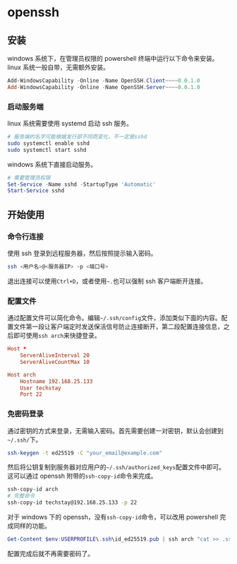 # openssh

## 安装

windows 系统下，在管理员权限的 powershell 终端中运行以下命令来安装。linux 系统一般自带，无需额外安装。

```powershell
Add-WindowsCapability -Online -Name OpenSSH.Client~~~~0.0.1.0
Add-WindowsCapability -Online -Name OpenSSH.Server~~~~0.0.1.0
```

### 启动服务端

linux 系统需要使用 systemd 启动 ssh 服务。

```sh
# 服务端的名字可能根据发行部不同而变化，不一定是sshd
sudo systemctl enable sshd
sudo systemctl start sshd
```

windows 系统下直接启动服务。

```powershell
# 需要管理员权限
Set-Service -Name sshd -StartupType 'Automatic'
Start-Service sshd
```

## 开始使用

### 命令行连接

使用 ssh 登录到远程服务器，然后按照提示输入密码。

```sh
ssh <用户名>@<服务器IP> -p <端口号>
```

退出连接可以使用`Ctrl+D`，或者使用`~.`也可以强制 ssh 客户端断开连接。

### 配置文件

通过配置文件可以简化命令。编辑`~/.ssh/config`文件，添加类似下面的内容。配置文件第一段让客户端定时发送保活信号防止连接断开，第二段配置连接信息，之后即可使用`ssh arch`来快捷登录。

```conf
Host *
    ServerAliveInterval 20
    ServerAliveCountMax 10

Host arch
    Hostname 192.168.25.133
    User techstay
    Port 22
```

### 免密码登录

通过密钥的方式来登录，无需输入密码。首先需要创建一对密钥，默认会创建到`~/.ssh/`下。

```sh
ssh-keygen -t ed25519 -C "your_email@example.com"
```

然后将公钥复制到服务器对应用户的`~/.ssh/authorized_keys`配置文件中即可。这可以通过 openssh 附带的`ssh-copy-id`命令来完成。

```sh
ssh-copy-id arch
# 完整命令
ssh-copy-id techstay@192.168.25.133 -p 22
```

对于 windows 下的 openssh，没有`ssh-copy-id`命令，可以改用 powershell 完成同样的功能。

```powershell
Get-Content $env:USERPROFILE\.ssh\id_ed25519.pub | ssh arch "cat >> .ssh/authorized_keys"
```

配置完成后就不再需要密码了。

